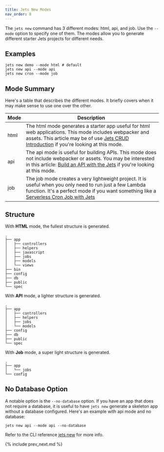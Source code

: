 ```yaml
---
title: Jets New Modes
nav_order: 8
---
```


The `jets new` command has 3 different modes: html, api, and job. Use the `--mode` option to specify one of them.  The modes allow you to generate different starter Jets projects for different needs.

## Examples

    jets new demo --mode html # default
    jets new api --mode api
    jets new cron --mode job

## Mode Summary

Here's a table that describes the different modes. It briefly covers when it may make sense to use one over the other. 

Mode | Description
--- | ---
html | The html mode generates a starter app useful for html web applications. This mode includes webpacker and assets. This article may be of use [Jets CRUD Introduction](https://blog.boltops.com/2018/09/07/jets-tutorial-crud-app-introduction-part-1) if you're looking at this mode.
api | The api mode is useful for building APIs. This mode does not include webpacker or assets.  You may be interested in this article: [Build an API with the Jets](https://blog.boltops.com/2019/01/13/build-an-api-service-with-jets-ruby-serverless-framework) if you're looking at this mode.
job | The job mode creates a very lightweight project. It is useful when you only need to run just a few Lambda function. It's a perfect mode if you want something like a [Serverless Cron Job with Jets](https://blog.boltops.com/2019/01/03/serverless-ruby-cron-jobs-with-jets-route53-backup)

## Structure

With **HTML** mode, the fullest structure is generated.

```
.
├── app
│   ├── controllers
│   ├── helpers
│   ├── javascript
│   ├── jobs
│   ├── models
│   └── views
├── bin
├── config
├── db
├── public
└── spec
```

With **API** mode, a lighter structure is generated.

```
.
├── app
│   ├── controllers
│   ├── helpers
│   ├── jobs
│   └── models
├── config
├── db
├── public
└── spec
```

With **Job** mode, a super light structure is generated.


```
.
├── app
│   └── jobs
└── config
```


## No Database Option

A notable option is the `--no-database` option.  If you have an app that does not require a database, it is useful to have `jets new` generate a skeleton app without a database configured.  Here's an example with api mode and no database:

    jets new api --mode api --no-database
    
Refer to the CLI reference [jets new](http://rubyonjets.com/reference/jets-new/) for more info.

{% include prev_next.md %}
